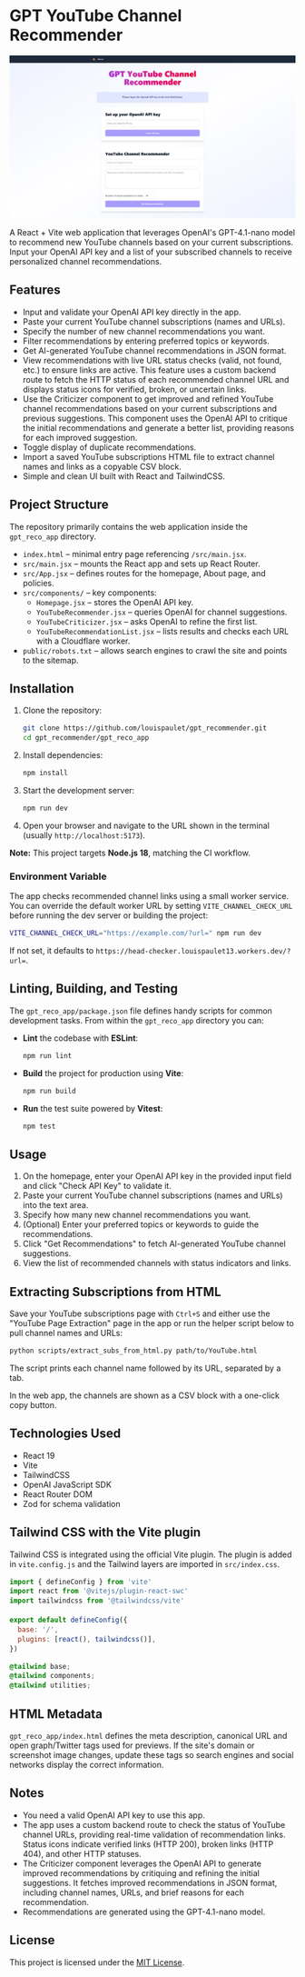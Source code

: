 # GPT YouTube Channel Recommender

[![Screenshot of the GPT YouTube Channel Recommender interface](default_screenshot.png)](default_screenshot.png)

A React + Vite web application that leverages OpenAI's GPT-4.1-nano model to
recommend new YouTube channels based on your current subscriptions. Input your
OpenAI API key and a list of your subscribed channels to receive personalized
channel recommendations.

## Features

- Input and validate your OpenAI API key directly in the app.
- Paste your current YouTube channel subscriptions (names and URLs).
- Specify the number of new channel recommendations you want.
- Filter recommendations by entering preferred topics or keywords.
- Get AI-generated YouTube channel recommendations in JSON format.
- View recommendations with live URL status checks (valid, not found, etc.) to ensure links are active.
  This feature uses a custom backend route to fetch the HTTP status of each recommended
  channel URL and displays status icons for verified, broken, or uncertain links.
- Use the Criticizer component to get improved and refined YouTube channel recommendations
  based on your current subscriptions and previous suggestions. This component uses the
  OpenAI API to critique the initial recommendations and generate a better list, providing
  reasons for each improved suggestion.
- Toggle display of duplicate recommendations.
- Import a saved YouTube subscriptions HTML file to extract channel names and links as a copyable CSV block.
- Simple and clean UI built with React and TailwindCSS.

## Project Structure

The repository primarily contains the web application inside the `gpt_reco_app` directory.

- `index.html` – minimal entry page referencing `/src/main.jsx`.
- `src/main.jsx` – mounts the React app and sets up React Router.
- `src/App.jsx` – defines routes for the homepage, About page, and policies.
- `src/components/` – key components:
  - `Homepage.jsx` – stores the OpenAI API key.
  - `YouTubeRecommender.jsx` – queries OpenAI for channel suggestions.
  - `YouTubeCriticizer.jsx` – asks OpenAI to refine the first list.
  - `YouTubeRecommendationList.jsx` – lists results and checks each URL with a Cloudflare worker.
- `public/robots.txt` – allows search engines to crawl the site and points to the sitemap.

## Installation

1. Clone the repository:

   ```bash
   git clone https://github.com/louispaulet/gpt_recommender.git
   cd gpt_recommender/gpt_reco_app
   ```

2. Install dependencies:

   ```bash
   npm install
   ```

3. Start the development server:

   ```bash
   npm run dev
   ```

4. Open your browser and navigate to the URL shown in the terminal (usually `http://localhost:5173`).

**Note:** This project targets **Node.js 18**, matching the CI workflow.

### Environment Variable

The app checks recommended channel links using a small worker service.
You can override the default worker URL by setting `VITE_CHANNEL_CHECK_URL`
before running the dev server or building the project:

```bash
VITE_CHANNEL_CHECK_URL="https://example.com/?url=" npm run dev
```

If not set, it defaults to `https://head-checker.louispaulet13.workers.dev/?url=`.

## Linting, Building, and Testing

The `gpt_reco_app/package.json` file defines handy scripts for common development tasks.
From within the `gpt_reco_app` directory you can:

- **Lint** the codebase with **ESLint**:

  ```bash
  npm run lint
  ```

- **Build** the project for production using **Vite**:

  ```bash
  npm run build
  ```

- **Run** the test suite powered by **Vitest**:

  ```bash
  npm test
  ```

## Usage

1. On the homepage, enter your OpenAI API key in the provided input field and click "Check API Key" to validate it.
2. Paste your current YouTube channel subscriptions (names and URLs) into the text area.
3. Specify how many new channel recommendations you want.
4. (Optional) Enter your preferred topics or keywords to guide the recommendations.
5. Click "Get Recommendations" to fetch AI-generated YouTube channel suggestions.
6. View the list of recommended channels with status indicators and links.

## Extracting Subscriptions from HTML

Save your YouTube subscriptions page with `Ctrl+S` and either use the "YouTube Page Extraction" page in the app or run the helper script below to pull channel names and URLs:

```bash
python scripts/extract_subs_from_html.py path/to/YouTube.html
```

The script prints each channel name followed by its URL, separated by a tab.

In the web app, the channels are shown as a CSV block with a one-click copy button.


## Technologies Used

- React 19
- Vite
- TailwindCSS
- OpenAI JavaScript SDK
- React Router DOM
- Zod for schema validation
## Tailwind CSS with the Vite plugin

Tailwind CSS is integrated using the official Vite plugin. The plugin is added in
`vite.config.js` and the Tailwind layers are imported in `src/index.css`.

```js
import { defineConfig } from 'vite'
import react from '@vitejs/plugin-react-swc'
import tailwindcss from '@tailwindcss/vite'

export default defineConfig({
  base: '/',
  plugins: [react(), tailwindcss()],
})
```

```css
@tailwind base;
@tailwind components;
@tailwind utilities;
```

## HTML Metadata

`gpt_reco_app/index.html` defines the meta description, canonical URL and open
graph/Twitter tags used for previews. If the site's domain or screenshot image
changes, update these tags so search engines and social networks display the
correct information.


## Notes

- You need a valid OpenAI API key to use this app.
- The app uses a custom backend route to check the status of YouTube channel URLs,
  providing real-time validation of recommendation links. Status icons indicate
  verified links (HTTP 200), broken links (HTTP 404), and other HTTP statuses.
- The Criticizer component leverages the OpenAI API to generate improved recommendations
  by critiquing and refining the initial suggestions. It fetches improved recommendations
  in JSON format, including channel names, URLs, and brief reasons for each recommendation.
- Recommendations are generated using the GPT-4.1-nano model.

## License

This project is licensed under the [MIT License](LICENSE).
